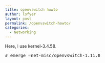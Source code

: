 ```yaml
---
title: openvswitch howto
author: lofyer
layout: post
permalink: /openvswitch-howto/
categories:
  - Networking
---
```

Here, I use kernel-3.4.58.

<pre># emerge =net-misc/openvswitch-1.11.0
</pre>